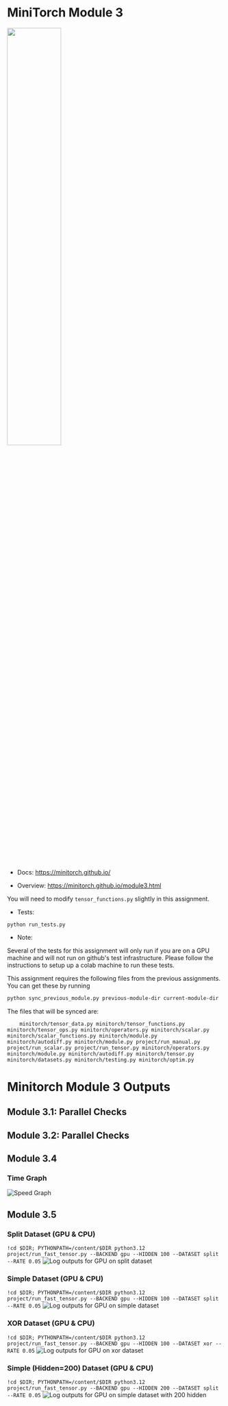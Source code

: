 # MiniTorch Module 3

<img src="https://minitorch.github.io/minitorch.svg" width="50%">

* Docs: https://minitorch.github.io/

* Overview: https://minitorch.github.io/module3.html


You will need to modify `tensor_functions.py` slightly in this assignment.

* Tests:

```
python run_tests.py
```

* Note:

Several of the tests for this assignment will only run if you are on a GPU machine and will not
run on github's test infrastructure. Please follow the instructions to setup up a colab machine
to run these tests.

This assignment requires the following files from the previous assignments. You can get these by running

```bash
python sync_previous_module.py previous-module-dir current-module-dir
```

The files that will be synced are:

        minitorch/tensor_data.py minitorch/tensor_functions.py minitorch/tensor_ops.py minitorch/operators.py minitorch/scalar.py minitorch/scalar_functions.py minitorch/module.py minitorch/autodiff.py minitorch/module.py project/run_manual.py project/run_scalar.py project/run_tensor.py minitorch/operators.py minitorch/module.py minitorch/autodiff.py minitorch/tensor.py minitorch/datasets.py minitorch/testing.py minitorch/optim.py

# Minitorch Module 3 Outputs
## Module 3.1: Parallel Checks

## Module 3.2: Parallel Checks

## Module 3.4
### Time Graph
![Speed Graph](speedGraph.png)

## Module 3.5
### Split Dataset (GPU & CPU)
`!cd $DIR; PYTHONPATH=/content/$DIR python3.12 project/run_fast_tensor.py --BACKEND gpu --HIDDEN 100 --DATASET split --RATE 0.05`
![Log outputs for GPU on split dataset](splitGPULogs.png)

### Simple Dataset (GPU & CPU)
`!cd $DIR; PYTHONPATH=/content/$DIR python3.12 project/run_fast_tensor.py --BACKEND gpu --HIDDEN 100 --DATASET split --RATE 0.05`
![Log outputs for GPU on simple dataset](simpleGPULogs.png)

### XOR Dataset (GPU & CPU)
`!cd $DIR; PYTHONPATH=/content/$DIR python3.12 project/run_fast_tensor.py --BACKEND gpu --HIDDEN 100 --DATASET xor --RATE 0.05`
![Log outputs for GPU on xor dataset](xorGPULogs.png)

### Simple (Hidden=200) Dataset (GPU & CPU)
`!cd $DIR; PYTHONPATH=/content/$DIR python3.12 project/run_fast_tensor.py --BACKEND gpu --HIDDEN 200 --DATASET split --RATE 0.05`
![Log outputs for GPU on simple dataset with 200 hidden](simpleGPU200Logs.png)
